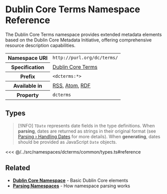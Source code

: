 # Dublin Core Terms Namespace Reference

The Dublin Core Terms namespace provides extended metadata elements based on the Dublin Core Metadata Initiative, offering comprehensive resource description capabilities.

<table>
  <tbody>
    <tr>
      <th>Namespace URI</th>
      <td><code>http://purl.org/dc/terms/</code></td>
    </tr>
    <tr>
      <th>Specification</th>
      <td><a href="https://www.dublincore.org/specifications/dublin-core/dcmi-terms/" target="_blank">Dublin Core Terms</a></td>
    </tr>
    <tr>
      <th>Prefix</th>
      <td><code>&lt;dcterms:*&gt;</code></td>
    </tr>
    <tr>
      <th>Available in</th>
      <td>
        <a href="/reference/feeds/rss">RSS</a>,
        <a href="/reference/feeds/atom">Atom</a>,
        <a href="/reference/feeds/rdf">RDF</a>
      </td>
    </tr>
    <tr>
      <th>Property</th>
      <td><code>dcterms</code></td>
    </tr>
  </tbody>
</table>

## Types

> [!INFO]
> `TDate` represents date fields in the type definitions. When **parsing**, dates are returned as strings in their original format (see [Parsing › Handling Dates](/parsing/dates) for more details). When **generating**, dates should be provided as JavaScript `Date` objects.

<<< @/../src/namespaces/dcterms/common/types.ts#reference

## Related

- **[Dublin Core Namespace](/reference/namespaces/dc)** - Basic Dublin Core elements
- **[Parsing Namespaces](/parsing/namespaces)** - How namespace parsing works
